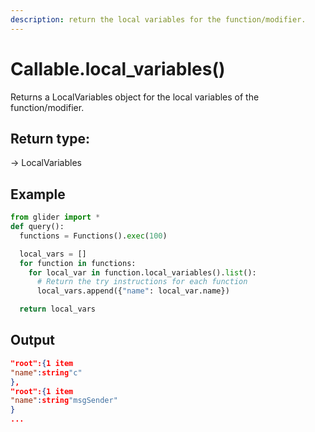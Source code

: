 ```yaml
---
description: return the local variables for the function/modifier.
---
```


# Callable.local\_variables()

Returns a LocalVariables object for the local variables of the function/modifier.

## Return type:

→ LocalVariables

## Example

```python
from glider import *
def query():
  functions = Functions().exec(100)

  local_vars = []
  for function in functions:
    for local_var in function.local_variables().list():
      # Return the try instructions for each function
      local_vars.append({"name": local_var.name})

  return local_vars
```

## Output



```json
"root":{1 item
"name":string"c"
},
"root":{1 item
"name":string"msgSender"
}
...
```
